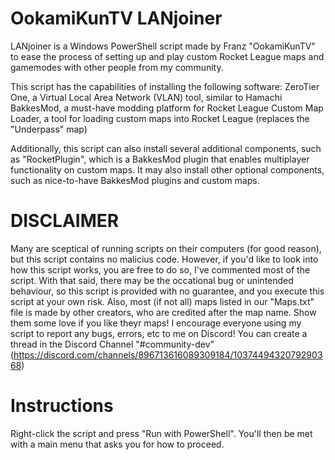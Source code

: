 # OokamiKunTV LANjoiner

LANjoiner is a Windows PowerShell script made by Franz "OokamiKunTV" to ease the process of setting up and play custom Rocket League
maps and gamemodes with other people from my community.

This script has the capabilities of installing the following software:
ZeroTier One, a Virtual Local Area Network (VLAN) tool, similar to Hamachi
BakkesMod, a must-have modding platform for Rocket League
Custom Map Loader, a tool for loading custom maps into Rocket League (replaces the "Underpass" map)

Additionally, this script can also install several additional components, such as "RocketPlugin",
which is a BakkesMod plugin that enables multiplayer functionality on custom maps.
It may also install other optional components, such as nice-to-have BakkesMod plugins and custom maps.

# DISCLAIMER  
Many are sceptical of running scripts on their computers (for good reason), but this script contains no malicius code.
However, if you'd like to look into how this script works, you are free to do so, I've commented most of the script.
With that said, there may be the occational bug or unintended behaviour, so this script is provided with no guarantee,
and you execute this script at your own risk.
Also, most (if not all) maps listed in our "Maps.txt" file is made by other creators, who are credited after the map name. Show them some love if you like theyr maps!
I encourage everyone using my script to report any bugs, errors, etc to me on Discord!
You can create a thread in the Discord Channel "#community-dev" (https://discord.com/channels/896713616089309184/1037449432079290368)

# Instructions
Right-click the script and press "Run with PowerShell". You'll then be met with a main menu that asks you for how to proceed.

